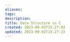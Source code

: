 ```yaml
---
aliases: 
tags: 
description:
title: Data Structure in C
created: 2023-09-02T15:27:03
updated: 2023-09-02T15:27:23
---
```

